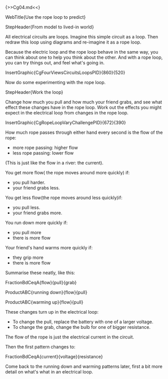 {>>Cg04.md<<}

WebTitle{Use the rope loop to predict}

StepHeader{From model to lived-in world}

All electrical circuits are loops. Imagine this simple circuit as a loop. Then redraw this loop using diagrams and re-imagine it as a rope loop.

Because the electric loop and the rope loop behave in the same way, you can think about one to help you think about the other. And with a rope loop, you can try things out, and feel what's going in.

InsertGraphic{CgFourViewsCircuitsLoopsPID}{860}{520}

Now do some experimenting with the rope loop. 

StepHeader{Work the loop}

 Change how much you pull and how much your friend grabs, and see what effect these changes have in the rope loop. Work out the effects you might expect in the electrical loop from changes in the rope loop. 

InsertGraphic{CgRopeLoopVaryChallengePID}{672}{390}

How much rope passes through either hand every second is the flow of the rope:
- more rope passing: higher flow
- less rope passing: lower flow

(This is just like the flow in a river: the current).

You get more flow( the rope moves around more quickly) if:
- you pull harder.
- your friend grabs less.

You get less flow(the rope moves around less quickly)if:
- you pull less.
- your friend grabs more.

You run down more quickly if:
- you pull more
- there is more flow

Your friend's hand warms more quickly if:
- they grip more
- there is more flow

Summarise these neatly, like this:

FractionBdCeqA{flow}{pull}{grab}

ProductABC{running down}{flow}{pull}

ProductABC{warming up}{flow}{pull}

These changes turn up in the electrical loop:
- To change the pull, replace the battery with one of a larger voltage.
- To change the grab, change the bulb for one of bigger resistance.

The flow of the rope is just the electrical current in the circuit.

Then the first pattern changes to:

FractionBdCeqA{current}{voltage}{resistance}

Come back to the running down and warming patterns later, first a bit more detail on what's what in an electrical loop.
